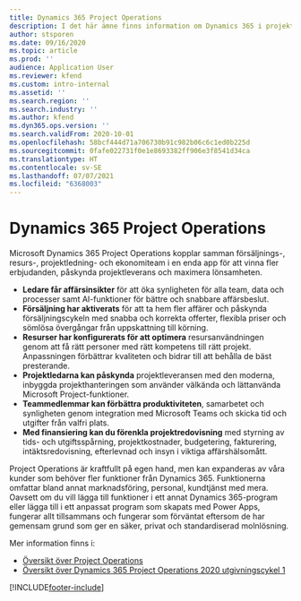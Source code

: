 ```yaml
---
title: Dynamics 365 Project Operations
description: I det här ämne finns information om Dynamics 365 i projektåtgärder.
author: stsporen
ms.date: 09/16/2020
ms.topic: article
ms.prod: ''
audience: Application User
ms.reviewer: kfend
ms.custom: intro-internal
ms.assetid: ''
ms.search.region: ''
ms.search.industry: ''
ms.author: kfend
ms.dyn365.ops.version: ''
ms.search.validFrom: 2020-10-01
ms.openlocfilehash: 58bcf444d71a706730b91c982b06c6c1ed0b225d
ms.sourcegitcommit: 0fafe022731f0e1e8693382ff906e3f8541d34ca
ms.translationtype: HT
ms.contentlocale: sv-SE
ms.lasthandoff: 07/07/2021
ms.locfileid: "6368003"
---
```

# <a name="dynamics-365-project-operations"></a>Dynamics 365 Project Operations

Microsoft Dynamics 365 Project Operations kopplar samman försäljnings-, resurs-, projektledning- och ekonomiteam i en enda app för att vinna fler erbjudanden, påskynda projektleverans och maximera lönsamheten.

-   **Ledare får affärsinsikter** för att öka synligheten för alla team, data och processer samt AI-funktioner för bättre och snabbare affärsbeslut.
-   **Försäljning har aktiverats** för att ta hem fler affärer och påskynda försäljningscykeln med snabba och korrekta offerter, flexibla priser och sömlösa övergångar från uppskattning till körning.
-   **Resurser har konfigurerats för att optimera** resursanvändningen genom att få rätt personer med rätt kompetens till rätt projekt. Anpassningen förbättrar kvaliteten och bidrar till att behålla de bäst presterande.
-   **Projektledarna kan påskynda** projektleveransen med den moderna, inbyggda projekthanteringen som använder välkända och lättanvända Microsoft Project-funktioner.
-   **Teammedlemmar kan förbättra produktiviteten**, samarbetet och synligheten genom integration med Microsoft Teams och skicka tid och utgifter från valfri plats.
-   **Med finansiering kan du förenkla projektredovisning** med styrning av tids- och utgiftsspårning, projektkostnader, budgetering, fakturering, intäktsredovisning, efterlevnad och insyn i viktiga affärshälsomått.

Project Operations är kraftfullt på egen hand, men kan expanderas av våra kunder som behöver fler funktioner från Dynamics 365. Funktionerna omfattar bland annat marknadsföring, personal, kundtjänst med mera. Oavsett om du vill lägga till funktioner i ett annat Dynamics 365-program eller lägga till i ett anpassat program som skapats med Power Apps, fungerar allt tillsammans och fungerar som förväntat eftersom de har gemensam grund som ger en säker, privat och standardiserad molnlösning.

Mer information finns i:

- [Översikt över Project Operations](https://dynamics.microsoft.com/en-us/project-operations/overview/)
- [Översikt över Dynamics 365 Project Operations 2020 utgivningscykel 1](/dynamics365-release-plan/2020wave1/dynamics365-project-operations/)



[!INCLUDE[footer-include](includes/footer-banner.md)]
